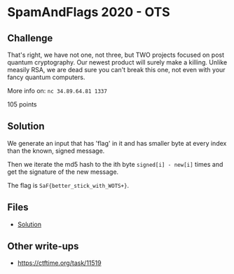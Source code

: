 # SpamAndFlags 2020 - OTS

## Challenge

That's right, we have not one, not three, but TWO projects focused on post quantum cryptography. Our newest product will surely make a killing. Unlike measily RSA, we are dead sure you can't break this one, not even with your fancy quantum computers.

More info on: `nc 34.89.64.81 1337`

105 points

## Solution

We generate an input that has 'flag' in it and has smaller byte at every index than the known, signed message. 

Then we iterate the md5 hash to the ith byte `signed[i] - new[i]` times and get the signature of the new message.

The flag is `SaF{better_stick_with_WOTS+}`.

## Files

- [Solution](solve.py)

## Other write-ups

- <https://ctftime.org/task/11519>

